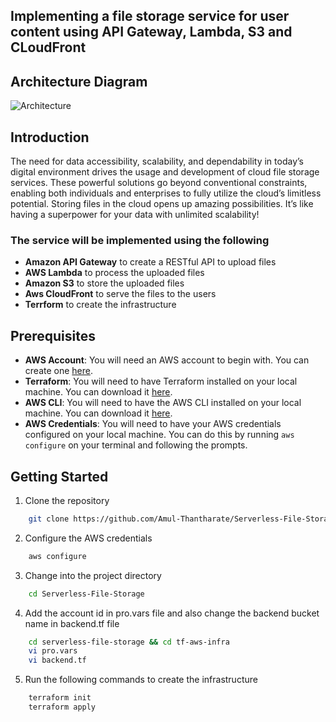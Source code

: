## Implementing a file storage service for user content using API Gateway, Lambda, S3 and CLoudFront

## Architecture Diagram 
![Architecture](Project.gif)

## Introduction

The need for data accessibility, scalability, and dependability in today’s digital environment drives the usage and development of cloud file storage services. These powerful solutions go beyond conventional constraints, enabling both individuals and enterprises to fully utilize the cloud’s limitless potential. Storing files in the cloud opens up amazing possibilities. It’s like having a superpower for your data with unlimited scalability!

### The service will be implemented using the following

- **Amazon API Gateway** to create a RESTful API to upload files
- **AWS Lambda** to process the uploaded files
- **Amazon S3** to store the uploaded files
- **Aws CloudFront** to serve the files to the users
- **Terrform** to create the infrastructure

## Prerequisites

- **AWS Account**: You will need an AWS account to begin with. You can create one [here](https://aws.amazon.com/).
- **Terraform**: You will need to have Terraform installed on your local machine. You can download it [here](https://www.terraform.io/downloads.html).
- **AWS CLI**: You will need to have the AWS CLI installed on your local machine. You can download it [here](https://aws.amazon.com/cli/).
- **AWS Credentials**: You will need to have your AWS credentials configured on your local machine. You can do this by running `aws configure` on your terminal and following the prompts.

## Getting Started

1. Clone the repository

```bash
    git clone https://github.com/Amul-Thantharate/Serverless-File-Storage.git
```

2. Configure the AWS credentials

```bash
    aws configure
```

3. Change into the project directory

```bash
    cd Serverless-File-Storage
```

4. Add the account id in pro.vars file and also change the backend bucket name in backend.tf file

```bash
    cd serverless-file-storage && cd tf-aws-infra 
    vi pro.vars
    vi backend.tf
```

5. Run the following commands to create the infrastructure

```bash
    terraform init
    terraform apply
```